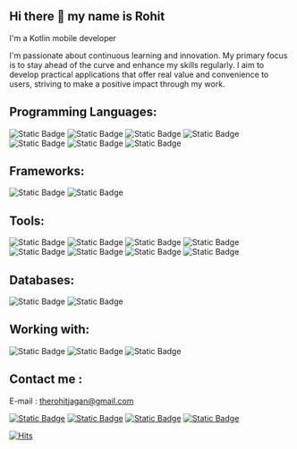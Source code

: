 ## Hi there 👋 my name is Rohit

<!--
**therohitjagan/therohitjagan** is a ✨ _special_ ✨ repository because its `README.md` (this file) appears on your GitHub profile.

Here are some ideas to get you started:

- 🔭 I’m currently working on ...
- 🌱 I’m currently learning ...
- 👯 I’m looking to collaborate on ...
- 🤔 I’m looking for help with ...
- 💬 Ask me about ...
- 📫 How to reach me: ...
- 😄 Pronouns: ...
- ⚡ Fun fact: ...
-->
I'm a Kotlin mobile developer


I'm passionate about continuous learning and innovation. My primary focus is to stay ahead of the curve and enhance my skills regularly. I aim to develop practical applications that offer real value and convenience to users, striving to make a positive impact through my work.

## Programming Languages: 
![Static Badge](https://img.shields.io/badge/Java-red?style=for-the-badge&logo=java&logoColor=black)
![Static Badge](https://img.shields.io/badge/Python-3776AB?style=for-the-badge&logoColor=black)
![Static Badge](https://img.shields.io/badge/Kotlin-7F52FF?style=for-the-badge&logoColor=black)
![Static Badge](https://img.shields.io/badge/C%2B%2B-00599C?style=for-the-badge&logoColor=white)
![Static Badge](https://img.shields.io/badge/HTML-E34F26?style=for-the-badge&logoColor=white)
![Static Badge](https://img.shields.io/badge/CSS-1572B6?style=for-the-badge&logoColor=white)
![Static Badge](https://img.shields.io/badge/JavaScript-F7DF1E?style=for-the-badge&logoColor=black&labelColor=white)


## Frameworks: 
![Static Badge](https://img.shields.io/badge/Flutter-02569B?style=for-the-badge&logo=flutter&logoColor=white)
![Static Badge](https://img.shields.io/badge/React-61DAFB?style=for-the-badge&logo=react&logoColor=black)


## Tools: 
![Static Badge](https://img.shields.io/badge/Heroku-430098?style=for-the-badge&logo=heroku)
 ![Static Badge](https://img.shields.io/badge/AWS-232F3E?style=for-the-badge&logo=amazonwebservices)
 ![Static Badge](https://img.shields.io/badge/Google_Cloud-4285F4?style=for-the-badge&logo=googlecloud&logoColor=white)
![Static Badge](https://img.shields.io/badge/Git-F05032?style=for-the-badge&logo=git&logoColor=white)
![Static Badge](https://img.shields.io/badge/Digital_Ocean-0080FF?style=for-the-badge&logo=digitalocean&logoColor=white)
![Static Badge](https://img.shields.io/badge/Cloudflare-F38020?style=for-the-badge&logo=cloudflare&logoColor=white)
![Static Badge](https://img.shields.io/badge/figma-F24E1E?style=for-the-badge&logo=figma&logoColor=white)
![Static Badge](https://img.shields.io/badge/Google_Play_Console-414141?style=for-the-badge&logo=googleplay&logoColor=white)


## Databases: 
![Static Badge](https://img.shields.io/badge/Firebase-DD2C00?style=for-the-badge&logo=firebase&logoColor=white) ![Static Badge](https://img.shields.io/badge/MySQL-4479A1?style=for-the-badge&logo=mysql&logoColor=white)

## Working with: 
![Static Badge](https://img.shields.io/badge/Android_Studio-50c878?style=for-the-badge&logo=android&logoColor=white)
![Static Badge](https://img.shields.io/badge/Unity-black?style=for-the-badge&logo=unity&logoColor=white) ![Static Badge](https://img.shields.io/badge/Adobe_XD-FF61F6?style=for-the-badge&logo=adobexd&logoColor=white)

## Contact me :

E-mail : therohitjagan@gmail.com

<a href="https://in.linkedin.com/in/therohitjagan"><img alt="Static Badge" src="https://img.shields.io/badge/LinkedIn-0A66C2?style=for-the-badge&logo=linkedin&logoColor=white"></a>
<a href="https://x.com/therohitjagan"><img alt="Static Badge" src="https://img.shields.io/badge/-000000?style=for-the-badge&logo=x&logoColor=white"></a>
<a href="https://telegram.me/therohitjagan"><img alt="Static Badge" src="https://img.shields.io/badge/Telegram-26A5E4?style=for-the-badge&logo=telegram&logoColor=white"></a> <a href="https://instagram.com/therohitjagan"><img alt="Static Badge" src="https://img.shields.io/badge/Instagram-E4405F?style=for-the-badge&logo=instagram&logoColor=white&link=https%3A%2F%2Finstagram.com%2Ftherohitjagan"></a>


[![Hits](https://hits.sh/github.com/therohitjagan/therohitjagan.svg?style=for-the-badge&label=Profile%20View&color=e05d44)](https://hits.sh/github.com/therohitjagan/therohitjagan/)

